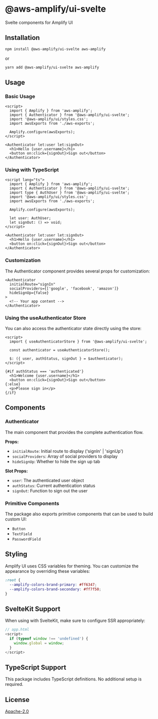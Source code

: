 # @aws-amplify/ui-svelte

Svelte components for Amplify UI

## Installation

```bash
npm install @aws-amplify/ui-svelte aws-amplify
```

or

```bash
yarn add @aws-amplify/ui-svelte aws-amplify
```

## Usage

### Basic Usage

```svelte
<script>
  import { Amplify } from 'aws-amplify';
  import { Authenticator } from '@aws-amplify/ui-svelte';
  import '@aws-amplify/ui/styles.css';
  import awsExports from './aws-exports';

  Amplify.configure(awsExports);
</script>

<Authenticator let:user let:signOut>
  <h1>Hello {user.username}</h1>
  <button on:click={signOut}>Sign out</button>
</Authenticator>
```

### Using with TypeScript

```svelte
<script lang="ts">
  import { Amplify } from 'aws-amplify';
  import { Authenticator } from '@aws-amplify/ui-svelte';
  import type { AuthUser } from '@aws-amplify/ui-svelte';
  import '@aws-amplify/ui/styles.css';
  import awsExports from './aws-exports';

  Amplify.configure(awsExports);
  
  let user: AuthUser;
  let signOut: () => void;
</script>

<Authenticator let:user let:signOut>
  <h1>Hello {user.username}</h1>
  <button on:click={signOut}>Sign out</button>
</Authenticator>
```

### Customization

The Authenticator component provides several props for customization:

```svelte
<Authenticator
  initialRoute="signIn"
  socialProviders={['google', 'facebook', 'amazon']}
  hideSignUp={false}
>
  <!-- Your app content -->
</Authenticator>
```

### Using the useAuthenticator Store

You can also access the authenticator state directly using the store:

```svelte
<script>
  import { useAuthenticatorStore } from '@aws-amplify/ui-svelte';
  
  const authenticator = useAuthenticatorStore();
  
  $: ({ user, authStatus, signOut } = $authenticator);
</script>

{#if authStatus === 'authenticated'}
  <h1>Welcome {user.username}</h1>
  <button on:click={signOut}>Sign out</button>
{:else}
  <p>Please sign in</p>
{/if}
```

## Components

### Authenticator

The main component that provides the complete authentication flow.

**Props:**
- `initialRoute`: Initial route to display ('signIn' | 'signUp')
- `socialProviders`: Array of social providers to display
- `hideSignUp`: Whether to hide the sign up tab

**Slot Props:**
- `user`: The authenticated user object
- `authStatus`: Current authentication status
- `signOut`: Function to sign out the user

### Primitive Components

The package also exports primitive components that can be used to build custom UI:

- `Button`
- `TextField`
- `PasswordField`

## Styling

Amplify UI uses CSS variables for theming. You can customize the appearance by overriding these variables:

```css
:root {
  --amplify-colors-brand-primary: #ff6347;
  --amplify-colors-brand-secondary: #ff7f50;
}
```

## SvelteKit Support

When using with SvelteKit, make sure to configure SSR appropriately:

```javascript
// app.html
<script>
  if (typeof window !== 'undefined') {
    window.global = window;
  }
</script>
```

## TypeScript Support

This package includes TypeScript definitions. No additional setup is required.

## License

[Apache-2.0](https://github.com/aws-amplify/amplify-ui/blob/main/LICENSE)